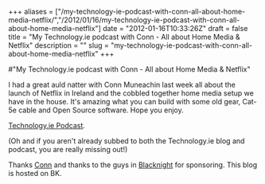 +++
aliases = ["/my-technology-ie-podcast-with-conn-all-about-home-media-netflix/","/2012/01/16/my-technology-ie-podcast-with-conn-all-about-home-media-netflix"]
date = "2012-01-16T10:33:26Z"
draft = false
title = "My Technology.ie podcast with Conn - All about Home Media & Netflix"
description = ""
slug = "my-technology-ie-podcast-with-conn-all-about-home-media-netflix"
+++

#"My Technology.ie podcast with Conn - All about Home Media & Netflix"

I had a great auld natter with Conn Muneachin last week all about the launch of Netflix in Ireland and the cobbled together home media setup we have in the house. It's amazing what you can build with some old gear, Cat-5e cable and Open Source software. Hope you enjoy.

<a href="http://technology.ie/tech-heroes-conor-oneill/">Technology.ie Podcast</a>.

(Oh and if you aren't already subbed to both the Technology.ie blog and podcast, you are really missing out!)

Thanks <a href="https://twitter.com/#!/conn/">Conn</a> and thanks to the guys in <a href="http://www.blacknight.com/">Blacknight</a> for sponsoring. This blog is hosted on BK.

&nbsp;

&nbsp;
